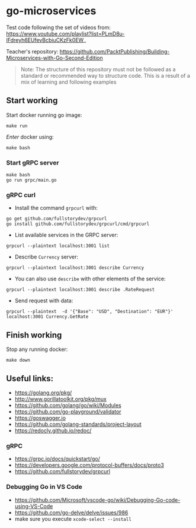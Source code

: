 # go-microservices

Test code following the set of videos from:  https://www.youtube.com/playlist?list=PLmD8u-IFdreyh6EUfevBcbiuCKzFk0EW_

Teacher's repository: https://github.com/PacktPublishing/Building-Microservices-with-Go-Second-Edition


> Note: The structure of this repository must not be followed as a standard or recommended way to structure code. This is a result of a mix of learning and following examples

## Start working

Start docker running go image:

```
make run
```

_Enter_ docker using:

```
make bash
```

### Start gRPC server

```
make bash
go run grpc/main.go
```

### gRPC curl

- Install the command `grpcurl` with:

```
go get github.com/fullstorydev/grpcurl
go install github.com/fullstorydev/grpcurl/cmd/grpcurl
```

- List available services in the GRPC server:

```
grpcurl --plaintext localhost:3001 list
```

- Describe `Currency` server:

```
grpcurl --plaintext localhost:3001 describe Currency
```

- You can also use `describe` with other elements of the service:

```
grpcurl --plaintext localhost:3001 describe .RateRequest
```

- Send request with data:
```
grpcurl --plaintext  -d '{"Base": "USD", "Destination": "EUR"}' localhost:3001 Currency.GetRate
```

## Finish working

Stop any running docker:

```
make down
```

## Useful links:

- https://golang.org/pkg/
- http://www.gorillatoolkit.org/pkg/mux
- https://github.com/golang/go/wiki/Modules
- https://github.com/go-playground/validator
- https://goswagger.io
- https://github.com/golang-standards/project-layout
- https://redocly.github.io/redoc/

### gRPC
- https://grpc.io/docs/quickstart/go/
- https://developers.google.com/protocol-buffers/docs/proto3
- https://github.com/fullstorydev/grpcurl


### Debugging Go in VS Code

- https://github.com/Microsoft/vscode-go/wiki/Debugging-Go-code-using-VS-Code
- https://github.com/go-delve/delve/issues/986
- make sure you execute `xcode-select --install`
